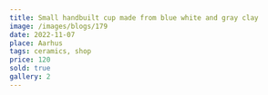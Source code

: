 ```yaml
---
title: Small handbuilt cup made from blue white and gray clay
image: /images/blogs/179
date: 2022-11-07
place: Aarhus
tags: ceramics, shop
price: 120
sold: true
gallery: 2
---
```

